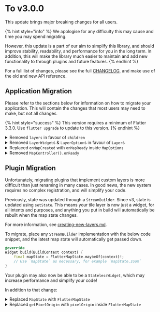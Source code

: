# To v3.0.0

This update brings major breaking changes for all users.

{% hint style="info" %}
We apologise for any difficulty this may cause and time you may spend migrating.

However, this update is a part of our aim to simplify this library, and should improve stability, readability, and performance for you in the long term. In addition, this will make the library much easier to maintain and add new functionality to through plugins and future features.
{% endhint %}

For a full list of changes, please see the full [CHANGELOG](https://pub.dev/packages/flutter\_map/changelog), and make use of the old and new API reference.

## Application Migration

Please refer to the sections below for information on how to migrate your application. This will contain the changes that most users may need to make, but not all changes.

{% hint style="success" %}
This version requires a minimum of Flutter 3.3.0. Use `flutter upgrade` to update to this version.
{% endhint %}

<details>

<summary>Removed <code>layers</code> in favour of <code>children</code></summary>

The `layers` (and `nonRotatedLayers`) properties on the `FlutterMap` widget have been removed without deprecation.

To migrate, replace `layers` with `children`, and also see [#removed-layerwidgets-and-layeroptions-in-favour-of-layers](to-v3.0.0.md#removed-layerwidgets-and-layeroptions-in-favour-of-layers "mention").

{% code title="Old Code (<3.0.0)" %}
```dart
    layers: [],
    nonRotatedLayers: [],
```
{% endcode %}

{% code title="New Code (3.0.0+)" %}
```dart
    children: [],
    nonRotatedChildren: [],
```
{% endcode %}

</details>

<details>

<summary>Removed <code>LayerWidget</code>s &#x26; <code>LayerOption</code>s in favour of <code>Layer</code>s</summary>

All existing `LayerWidget`s & `LayerOption`s have been removed without deprecation.

To migrate, replace `LayerOptions` with `Layer`. Additionally, if you are currently using `children`, remove all `LayerWidget` wrappers.

{% code title="Old Code (<3.0.0)" %}
```dart
    layers: [
        TileLayerOptions(),
        MarkerLayerOptions(),
    ],
    children: [
        TileLayerWidget(options: TileLayerOptions()),
        MarkerLayerWidget(options: MarkerLayerOptions()),
    ],
```
{% endcode %}

{% code title="New Code (3.0.0+)" %}
```dart
    children: [
        TileLayer(),
        MarkerLayer(),
    ],
```
{% endcode %}

</details>

<details>

<summary>Replaced <code>onMapCreated</code> with <code>onMapReady</code> inside <code>MapOptions</code></summary>

The `onMapCreated` property inside the `MapOptions` object has been removed without deprecation.

To migrate, replace `onMapCreated` with `onMapReady`. Note that the current `MapController` is no longer passed into the callback.

This method should only be used in particular circumstances, and avoided otherwise. See [#when-map-ready-onmapready](../usage/options/other-options.md#when-map-ready-onmapready "mention").

</details>

<details>

<summary>Removed <code>MapController().onReady</code></summary>

See [#replaced-onmapcreated-with-onmapready-inside-mapoptions](to-v3.0.0.md#replaced-onmapcreated-with-onmapready-inside-mapoptions "mention"). If this was necessary to `await` in your project (particularly in `initState`), you will need to migrate to using [#when-map-ready-onmapready](../usage/options/other-options.md#when-map-ready-onmapready "mention").

</details>

## Plugin Migration

Unfortunately, migrating plugins that implement custom layers is more difficult than just renaming in many cases. In good news, the new system requires no complex registration, and will simplify your code.

Previously, state was updated through a `StreamBuilder`. Since v3, state is updated using `setState`. This means your tile layer is now just a widget, for all intents and purposes, and anything you put in build will automatically be rebuilt when the map state changes.

For more information, see [creating-new-layers.md](../plugins/making-a-plugin/creating-new-layers.md "mention").

To migrate, place any `StreamBuilder` implementation with the below code snippet, and the latest map state will automatically get passed down.

```dart
@override
Widget build(BuildContext context) {
    final mapState = FlutterMapState.maybeOf(context)!;
    // Use `mapState` as necessary, for example `mapState.zoom`
}
```

Your plugin may also now be able to be a `StatelessWidget`, which may increase performance and simplify your code!

In addition to that change:

<details>

<summary>Replaced <code>MapState</code> with <code>FlutterMapState</code></summary>

The `MapState` class has been removed without deprecation.

To migrate, replace `MapState` with `FlutterMapState`.  This is a name change due to internal reorganization of state management.

</details>

<details>

<summary>Replaced <code>getPixelOrigin</code> with <code>pixelOrigin</code> inside <code>FlutterMapState</code></summary>

The `getPixelOrigin` method has been removed without deprecation.

To migrate, replace `getPixelOrigin` with `pixelOrigin`.  This is a name change aimed to improve internal consistency.

</details>
